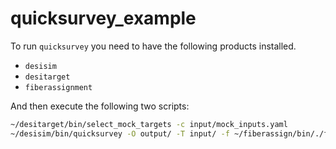 # quicksurvey_example

To run `quicksurvey` you need to have the following products installed.

* `desisim`
* `desitarget`
* `fiberassignment`

And then execute the following two scripts:

```bash
~/desitarget/bin/select_mock_targets -c input/mock_inputs.yaml 
~/desisim/bin/quicksurvey -O output/ -T input/ -f ~/fiberassign/bin/./fiberassign -E input/ -t input/template_fiberassign.txt -N 8
```
